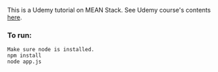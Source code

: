 This is a Udemy tutorial on MEAN Stack.
See Udemy course's contents [here](https://udemy.com/the-complete-javascript-developer-mean-stack-zero-to-hero/).


### To run:

    Make sure node is installed.
    npm install
    node app.js
